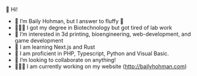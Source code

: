 👋 Hi!
- 🐖 I’m Baily Hohman, but I answer to fluffy 🐖
- 👨🏼‍🔬 I got my degree in Biotechnology but got tired of lab work
- 👀 I’m interested in 3d printing, bioengineering, web-development, and game development
- 🌱 I am learning Next.js and Rust
- 💾 I am proficient in PHP, Typescript, Python and Visual Basic.
- 💞️ I’m looking to collaborate on anything!
- 👨🏼‍💻 I am currently working on my website (http://bailyhohman.com)

<!---
fluffybacon-steam/fluffybacon-steam is a ✨ special ✨ repository because its `README.md` (this file) appears on your GitHub profile.
You can click the Preview link to take a look at your changes.
--->
